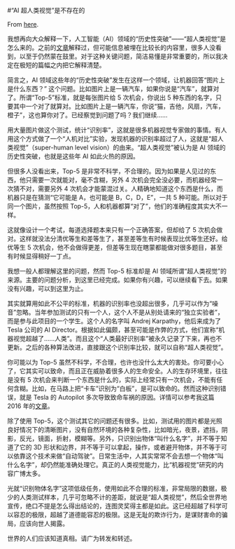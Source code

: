 #“AI 超人类视觉”是不存在的

From [here](https://yinwang1.substack.com/p/super-human-level-vision).

<span>我想再向大众解释一下，人工智能（AI）领域的“历史性突破”——“超人类视觉”是怎么来的。之前的</span>[文章](http://www.yinwang.org/blog-cn/2019/09/14/machine-vs-human)<span>解释过，但可能信息被埋在比较长的内容里，很多人没看到，以至于仍然蒙在鼓里。对于这种关键问题，简洁易懂是非常重要的，所以我决定在极短的篇幅之内把它解释清楚。</span>

简言之，AI 领域这些年的“历史性突破”发生在这样一个领域，让机器回答“图片上是什么东西？” 这个问题。比如图片上是一辆汽车，如果你说是“汽车”，就算对了。所谓“Top-5”标准，就是每张图片给 5 次机会，你说出 5 种东西的名字，只要其中一个对了就算对。比如图片上是一辆汽车，你说“猫，吉他，风扇，汽车，橙子”，这也算你对了。已经察觉到问题了吗？我们继续……

用大量图片做这个测试，统计“识别率”，这就是很多机器视觉专家做的事情。有人用这个方式做了一个“人机对比”实验，发现机器的识别率超过了人，这就是“超人类视觉”（super-human level vision）的由来。“超人类视觉”被认为是 AI 领域的历史性突破，也就是这些年 AI 如此火热的原因。

但很多人没看出来，Top-5 是非常不科学，不合理的。因为如果是人见过的东西，他只需要一次就能对，毫不含糊，另外 4 次机会完全没必要，而机器经常一次猜不对，需要另外 4 次机会才能蒙混过关。人精确地知道这个东西是什么，而机器只是在猜测“它可能是 A，也可能是 B，C，D，E”，一共 5 种可能。所以对于同一个图片，虽然按照 Top-5，人和机器都算“对了”，他们的准确程度其实大不一样。

这就像设计一个考试，每道选择题本来只有一个正确答案，但却给了 5 次机会做对。这样就没法分清优等生和差等生了，甚至差等生有时候表现比优等生还好。给优等生 5 次机会，他不会做得更差，但差等生现在瞎蒙都能做对很多题目，甚至有时候显得稍好一丁点。

我想一般人都理解这里的问题，然而 Top-5 标准却是 AI 领域所谓“超人类视觉”的来源。主要的问题分析，到这里已经完成。如果你有兴趣，可以继续看下去。如果没有兴趣，可以到这里为止。

其实就算用如此不公平的标准，机器的识别率也没超出很多，几乎可以作为“噪音”忽略。当年参加测试的只有一个人，这个人不是从别处请来的“独立实验者”，而是参与此项目的一个学生。这个人的名字叫 Andrej Karpathy，他后来成为了 Tesla 公司的 AI Director。根据如此偏颇，甚至可能是作弊的方式，他们宣称“机器视觉超越了……人类”。而且这个“人类最好识别率”被永久记录了下来，再也不更新。之后的各种算法改进，直接跟这个识别率比较，就可以自称“超人类视觉”。

<span>你可能以为 Top-5 虽然不科学，不合理，也许也没什么太大的害处。你可要小心了，它其实可以致命，而且正在威胁着很多人的生命安全。人的生存环境里，往往是没有 5 次机会来判断一个东西是什么的，实际上经常只有一次机会，不能有任何含糊。比如，在马路上把“卡车”识别为“白板”，是可以致命的。然而这种识别错误，就是 Tesla 的 Autopilot 多次导致致命车祸的原因。详情可以参考我这篇 2016 年的</span>[文章](http://www.yinwang.org/blog-cn/2016/07/10/tesla-autopilot-fatal-crash)<span>。</span>

除了使用 Top-5，这个测试其它的问题还有很多。比如，测试用的图片都是光照良好情况下的清晰图片，没有自然环境的各种复杂性，比如暗光，夜景，遮挡，阴影，反光，镜面，折射，模糊等。另外，只识别出物体“叫什么名字”，并不等于知道了它的 3D 形状和边界，并不等于可以拿起，操作，或者避开物体，并不等于可以依靠这个技术来做“自动驾驶”。日常生活中，人其实常常不会去想一个物体“叫什么名字”，却仍然能准确处理它。真正的人类视觉能力，比“机器视觉”研究的内容广博太多。

光就“识别物体名字”这项低级任务，使用如此不合理的标准，非常局限的数据，极少的人类测试样本，几乎可忽略不计的差距，就说是“超人类视觉”，然后全世界地宣传，绝口不提是怎么得出结论的，连图灵奖得主都是如此。这已经超越了科学可以容忍的极限，超越了道德能容忍的极限。这是无耻的欺诈行为，是谋财害命的骗局，应该向世人揭露。

世界的人们应该知道真相。请广为转发和转述。
